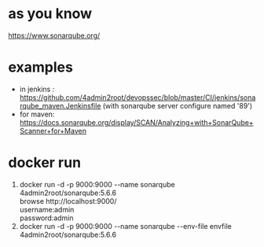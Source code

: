 # as you know
https://www.sonarqube.org/
# examples
* in jenkins : https://github.com/4admin2root/devopssec/blob/master/CI/jenkins/sonarqube_maven.Jenkinsfile (with sonarqube server configure named '89')  
* for maven: https://docs.sonarqube.org/display/SCAN/Analyzing+with+SonarQube+Scanner+for+Maven  
# docker run
1. docker run -d -p 9000:9000 --name sonarqube 4admin2root/sonarqube:5.6.6  
browse http://localhost:9000/  
username:admin  
password:admin  
2. docker run -d -p 9000:9000 --name sonarqube --env-file envfile 4admin2root/sonarqube:5.6.6

